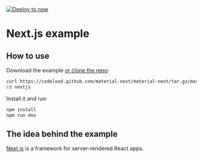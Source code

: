 [![Deploy to now](https://deploy.now.sh/static/button.svg)](https://deploy.now.sh/?repo=https://github.com/material-next/material-next/tree/master/examples/nextjs)
# Next.js example

## How to use

Download the example [or clone the repo](https://github.com/material-next/material-next):

```bash
curl https://codeload.github.com/material-next/material-next/tar.gz/master | tar -xz --strip=2  material-ui-1-beta/examples/nextjs
cd nextjs
```

Install it and run:

```bash
npm install
npm run dev
```

## The idea behind the example

[Next.js](https://github.com/zeit/next.js) is a framework for server-rendered React apps.
